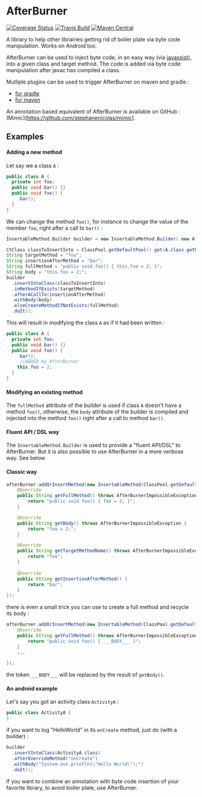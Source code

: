 AfterBurner
===========

[![Coverage Status](https://img.shields.io/coveralls/stephanenicolas/afterburner.svg)](https://coveralls.io/r/stephanenicolas/afterburner?branch=master)
[![Travis Build](https://travis-ci.org/stephanenicolas/afterburner.svg?branch=master)](https://travis-ci.org/stephanenicolas/afterburner)
[![Maven Central](https://maven-badges.herokuapp.com/maven-central/com.github.stephanenicolas.afterburner/afterburner/badge.svg)](https://maven-badges.herokuapp.com/maven-central/com.github.stephanenicolas.afterburner/afterburner)

A library to help other librairies getting rid of boiler plate via byte code manipulation. Works on Android too. 

AfterBurner can be used to inject byte code, in an easy way (via [javassist](https://github.com/jboss-javassist/javassist)), into a given class and target method.
The code is added via byte code manipulation after javac has compiled a class. 

Mutliple plugins can be used to trigger AfterBurner on maven and gradle : 

* [for gradle](https://github.com/darylteo/gradle-plugins)
* [for maven](https://github.com/icon-Systemhaus-GmbH/javassist-maven-plugin)

An annotation based equivalent of AfterBurner is available on GitHub : (Mimic)[https://github.com/stephanenicolas/mimic].

Examples
--------

#### Adding a new method

Let say we a class `A` : 
```java
public class A {
  private int foo;
  public void bar() {}
  public void foo() {
     bar();
  }
}
```

We can change the method `foo()`, for instance to change the value of the member `foo`, right after a call to `bar()` :
```java
InsertableMethod.Builder builder = new InsertableMethod.Builder( new AfterBurner() );

CtClass classToInsertInto = ClassPool.getDefaultPool().get(A.class.getName());
String targetMethod = "foo";
String insertionAfterMethod = "bar";
String fullMethod = "public void foo() { this.foo = 2; }";
String body = "this.foo = 2;";
builder
  .insertIntoClass(classToInsertInto)
  .inMethodIfExists(targetMethod)
  .afterACallTo(insertionAfterMethod)
  .withBody(body)
  .elseCreateMethodIfNotExists(fullMethod)
  .doIt();
```

This will result in modifying the class `A` as if it had been written : 
```java
public class A {
  private int foo;
  public void bar() {}
  public void foo() {
     bar();
     //ADDED by AfterBurner
    this.foo = 2;
  }
}
```

#### Modifying an existing method

The `fullMethod` attribute of the builder is used if class `A` doesn't have a method `foo()`, otherwise, the `body` attribute of the builder is compiled and injected into the method `foo()` right after a call to method `bar()`.

#### Fluent API / DSL way

The `InsertableMethod.Builder` is used to provide a "fluent API/DSL" to AfterBurner. But it is also possible to use AfterBurner in a more verbose way. See below

#### Classic way
```java
afterBurner.addOrInsertMethod(new InsertableMethod(ClassPool.getDefaultPool().get("A")) {
    @Override
    public String getFullMethod() throws AfterBurnerImpossibleException {
        return "public void foo() { foo = 2; }";
    }

    @Override
    public String getBody() throws AfterBurnerImpossibleException {
        return "foo = 2;";
    }

    @Override
    public String getTargetMethodName() throws AfterBurnerImpossibleException {
        return "foo";
    }
            
    @Override
    public String getInsertionAfterMethod() {
        return "bar";
    }
});
```

there is even a small trick you can use to create a full method and recycle its body : 

```java
afterBurner.addOrInsertMethod(new InsertableMethod(ClassPool.getDefaultPool().get("A")) {
    @Override
    public String getFullMethod() throws AfterBurnerImpossibleException {
        return "public void foo() { ___BODY___ }";
    }
    ...

});
```

the token `___BODY___` will be replaced by the result of `getBody()`.


#### An android example

Let's say you got an activity class `ActivityA` :  
```java
public class ActivityA {
}
```

if you want to log "HelloWorld" in its `onCreate` method, just do (with a builder) : 

```java
builder
  .insertIntoClass(ActivityA.class)
  .afterOverrideMethod("onCreate")
  .withBody("System.out.println(\"Hello World\");")
  .doIt();
```

If you want to combine an annotation with byte code insertion of your favorite library, to avoid boiler plate, use AfterBurner.



